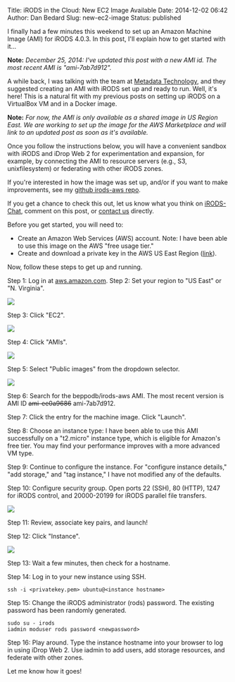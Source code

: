 Title: iRODS in the Cloud: New EC2 Image Available
Date: 2014-12-02 06:42
Author: Dan Bedard
Slug: new-ec2-image
Status: published

I finally had a few minutes this weekend to set up an Amazon Machine
Image (AMI) for iRODS 4.0.3. In this post, I'll explain how to get
started with it...
<!--more-->

**Note:** *December 25, 2014: I've updated this post with a new AMI id.
The most recent AMI is "ami-7ab7d912".*

A while back, I was talking with the team at [Metadata
Technology](http://www.mtna.us/), and they suggested creating an AMI
with iRODS set up and ready to run. Well, it's here! This is a natural
fit with my previous posts on setting up iRODS on a VirtualBox VM and in
a Docker image.

**Note:** *For now, the AMI is only available as a shared image in US
Region East. We are working to set up the image for the AWS Marketplace
and will link to an updated post as soon as it's available.*

Once you follow the instructions below, you will have a convenient
sandbox with iRODS and iDrop Web 2 for experimentation and expansion,
for example, by connecting the AMI to resource servers (e.g., S3,
unixfilesystem) or federating with other iRODS zones.

If you're interested in how the image was set up, and/or if you want to
make improvements, see my [github irods-aws
repo](https://github.com/beppodb/irods-aws).

If you get a chance to check this out, let us know what you think on
[iRODS-Chat](https://groups.google.com/forum/m/#!forum/irod-chat),
comment on this post, or [contact
us](http://irods.org/contact/general-information/) directly.

Before you get started, you will need to:

-   Create an Amazon Web Services (AWS) account. Note: I have been able
    to use this image on the AWS "free usage tier."
-   Create and download a private key in the AWS US East Region
    ([link](http://docs.aws.amazon.com/AWSEC2/latest/UserGuide/ec2-key-pairs.html#having-ec2-create-your-key-pair)).

Now, follow these steps to get up and running.

Step 1: Log in at [aws.amazon.com](https://aws.amazon.com/).
Step 2: Set your region to "US East" or "N. Virginia".
<div class="full_image"><img src="{filename}/uploads/2014/12/AWS-Region.png" /></div>

Step 3: Click "EC2".
<div class="full_image"><img src="{filename}/uploads/2014/12/AWS-EC2.png" /></div>

Step 4: Click "AMIs".
<div class="full_image"><img src="{filename}/uploads/2014/12/AMIs.png" /></div>

Step 5: Select "Public images" from the dropdown selector.
<div class="full_image"><img src="{filename}/uploads/2014/12/AMI-launch.png" /></div>

Step 6: Search for the beppodb/irods-aws AMI. The most recent version is
AMI ID ~~ami-ee0a9686~~ ami-7ab7d912.

Step 7: Click the entry for the machine image. Click "Launch".

Step 8: Choose an instance type: I have been able to use this AMI
successfully on a "t2.micro" instance type, which is eligible for
Amazon's free tier. You may find your performance improves with a more
advanced VM type.

Step 9: Continue to configure the instance. For "configure instance
details," "add storage," and "tag instance," I have not modified any of
the defaults.

Step 10: Configure security group. Open ports 22 (SSH), 80 (HTTP), 1247
for iRODS control, and 20000-20199 for iRODS parallel file transfers.

<div class="full_image"><img src="{filename}/uploads/2014/12/AWS-security-group.png" /></div>

Step 11: Review, associate key pairs, and launch!

Step 12: Click "Instance".

<div class="full_image"><img src="{filename}/uploads/2014/12/Instances.png" /></div>

Step 13: Wait a few minutes, then check for a hostname.

Step 14: Log in to your new instance using SSH.

~~~~
ssh -i <privatekey.pem> ubuntu@<instance hostname>
~~~~

Step 15: Change the iRODS administrator (rods) password. The existing
password has been randomly generated.

~~~~
sudo su - irods
iadmin moduser rods password <newpassword>
~~~~

Step 16: Play around. Type the instance hostname into your browser to
log in using iDrop Web 2. Use iadmin to add users, add storage
resources, and federate with other zones.

Let me know how it goes!
